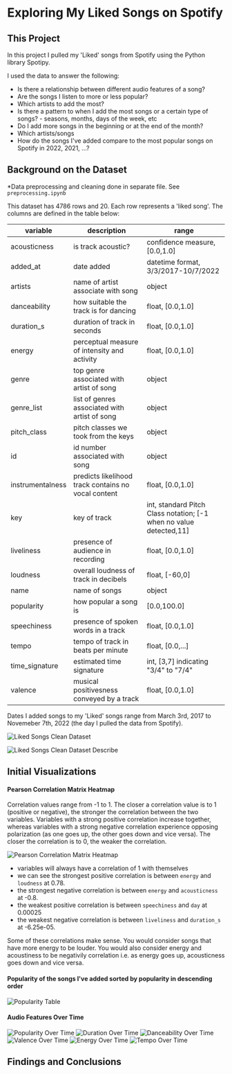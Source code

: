 # Exploring My Liked Songs on Spotify

## This Project

In this project I pulled my 'Liked' songs from Spotify using the Python library Spotipy. 

I used the data to answer the following:
- Is there a relationship between different audio features of a song?
- Are the songs I listen to more or less popular?
- Which artists to add the most?
- Is there a pattern to when I add the most songs or a certain type of songs? - seasons, months, days of the week, etc
- Do I add more songs in the beginning or at the end of the month?
- Which artists/songs 
- How do the songs I've added compare to the most popular songs on Spotify in 2022, 2021, ...?

## Background on the Dataset

*Data preprocessing and cleaning done in separate file. See `preprocessing.ipynb`

This dataset has 4786 rows and 20. Each row represents a 'liked song'. The columns are defined in the table below:   

| variable | description | range |  
| --- | --- | --- |
| acousticness | is track acoustic? | confidence measure, [0.0,1.0] |
| added_at | date added | datetime format, 3/3/2017-10/7/2022|   
| artists | name of artist associate with song | object |   
| danceability | how suitable the track is for dancing | float, [0.0,1.0] |
| duration_s | duration of track in seconds | float, [0.0,1.0] |
| energy | perceptual measure of intensity and activity | float, [0.0,1.0] |
| genre | top genre associated with artist of song | object |
| genre_list | list of genres associated with artist of song | object |
| pitch_class | pitch classes we took from the keys | object |
| id | id number associated with song | object |
| instrumentalness | predicts likelihood track contains no vocal content | float, [0.0,1.0] |
| key | key of track | int, standard Pitch Class notation; [-1 when no value detected,11] |
| liveliness | presence of audience in recording | float, [0.0,1.0] |
| loudness | overall loudness of track in decibels | float, [-60,0] |
| name | name of songs | object |
| popularity | how popular a song is | [0.0,100.0] |
| speechiness | presence of spoken words in a track | float, [0.0,1.0] |
| tempo | tempo of track in beats per minute | float, [0.0,...] |
| time_signature | estimated time signature | int, [3,7] indicating "3/4" to "7/4"|
| valence | musical positivesness conveyed by a track | float, [0.0,1.0] |  

Dates I added songs to my 'Liked' songs range from March 3rd, 2017 to Novemeber 7th, 2022 (the day I pulled the data from Spotify).  

![Liked Songs Clean Dataset](/images/liked_songs_clean.png)

![Liked Songs Clean Dataset Describe](/images/liked_songs_clean_describe.png)

## Initial Visualizations

#### Pearson Correlation Matrix Heatmap

Correlation values range from -1 to 1. The closer a correlation value is to 1 (positive or negative), the stronger the correlation between the two variables. Variables with a strong positive correlation increase together, whereas variables with a strong negative correlation experience opposing polarization (as one goes up, the other goes down and vice versa). The closer the correlation is to 0, the weaker the correlation. 

![Pearson Correlation Matrix Heatmap](/images/heatmap.png)

- variables will always have a correlation of 1 with themselves
- we can see the strongest positive correlation is between `energy` and `loudness` at 0.78. 
- the strongest negative correlation is between `energy` and `acousticness` at -0.8.
- the weakest positive correlation is between `speechiness` and `day` at 0.00025
- the weakest negative correlation is between `liveliness` and `duration_s` at -6.25e-05.

Some of these correlations make sense. You would consider songs that have more energy to be louder. You would also consider energy and acoustiness to be negativily correlation i.e. as energy goes up, acousticness goes down and vice versa.

#### Popularity of the songs I've added sorted by popularity in descending order 

![Popularity Table](/images/popularity.png)

#### Audio Features Over Time

![Popularity Over Time](/images/popularity_time.png)
![Duration Over Time](/images/duration_time.png)
![Danceability Over Time](/images/danceability_time.png)
![Valence Over Time](/images/valence_time.png)
![Energy Over Time](/images/energy_time.png)
![Tempo Over Time](/images/tempo_time.png)

## Findings and Conclusions
